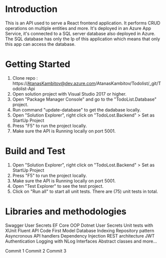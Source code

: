 # Introduction 
This is an API used to serve a React frontend application. It performs CRUD operations on multiple entities and more. It's deployed in an Azure App Service, it's connected to a SQL server database also deployed in Azure. The SQL database has only the Ip of this application which means that only this app can access the database.

# Getting Started
1. Clone repo : https://AtanasKambitov@dev.azure.com/AtanasKambitov/Todolist/_git/Todolist-Api
2. Open solution project with Visual Studio 2017 or higher.
3. Open "Package Manager Console" and go to the "TodoList.Database" project.
4. Run command "update-database" to get the dadabase locally.
5. Open "Solution Explorer", right click on "TodoLost.Backend" > Set as StartUp Project
6. Press "F5" to run the project locally.
7. Make sure the API is Running locally on port 5001.

# Build and Test
1. Open "Solution Explorer", right click on "TodoLost.Backend" > Set as StartUp Project
2. Press "F5" to run the project locally.
3. Make sure the API is Running locally on port 5001.
4. Open "Test Explorer" to see the test project.
5. Click on "Run all" to start all unit tests. There are (75) unit tests in total.

# Libraries and methodologies
Swagger
User Secrets
EF Core
OOP
Dotnet User Secrets
Unit tests with XUnit
Fluent API
Code First Model
Database Indexing
Repository pattern
Asyncronous API handlers
Dependency Injection
REST architecture
JWT Authentication
Logging with NLog
Interfaces
Abstract classes
and more...

Commit 1
Commit 2
Commit 3
